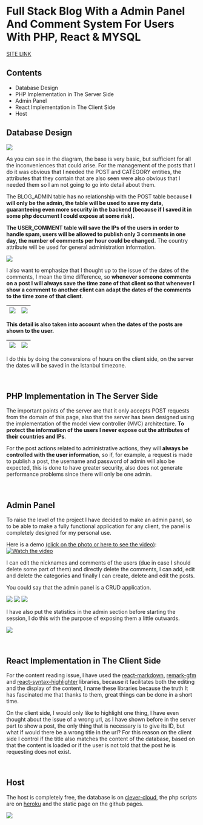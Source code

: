 # Full Stack Blog With a Admin Panel And Comment System For Users With PHP, React & MYSQL

[SITE LINK](https://andresrodriguez55.github.io/#/)


## Contents
- Database Design 
- PHP Implementation in The Server Side
- Admin Panel
- React Implementation in The Client Side
- Host

## Database Design 

![](https://drive.google.com/uc?id=1cv7cR4UbBa7yexA6A3t1L1YU6aaOA66I)

As you can see in the diagram, the base is very basic, but sufficient for all the inconveniences that could arise. For the management of the posts that I do it was obvious that I needed the POST and CATEGORY entities, the attributes that they contain that are also seen were also obvious that I needed them so I am not going to go into detail about them.

The BLOG_ADMIN table has no relationship with the POST table because **I will only be the admin, the table will be used to save my data, guaranteeing even more security in the backend (because if I saved it in some php document I could expose at some risk).**

**The USER_COMMENT table will save the IPs of the users in order to handle spam, users will be allowed to publish only 3 comments in one day, the number of comments per hour could be changed.** The country attribute will be used for general administration information.

![](https://drive.google.com/uc?id=1OXwy14lTQdQdsPLJzr2q0T6kYRJj4Tl3)

I also want to emphasize that I thought up to the issue of the dates of the comments, I mean the time difference, so **whenever someone comments on a post I will always save the time zone of that client so that whenever I show a comment to another client can adapt the dates of the comments to the time zone of that client**.

| ![](https://drive.google.com/uc?id=1sw23OpEUm3n1A7jgQ-kwGdQB3r3zzHSN) | ![](https://drive.google.com/uc?id=1jYRuTE5sMaEbENZGQS2mJmRCRxHvfzBT)| 
|:---:|:---:|

**This detail is also taken into account when the dates of the posts are shown to the user.**

| ![](https://drive.google.com/uc?id=1SiHjdHBO-VtZ2iin3vKMAMfZ3bWUBIZR) | ![](https://drive.google.com/uc?id=1IgSKtClvksRfri5yAaigM01ayJKp1k54)| 
|:---:|:---:|

I do this by doing the conversions of hours on the client side, on the server the dates will be saved in the Istanbul timezone.

<br/>

## PHP Implementation in The Server Side

The important points of the server are that it only accepts POST requests from the domain of this page, also that the server has been designed using the implementation of the model view controller (MVC) architecture. **To protect the information of the users I never expose out the attributes of their countries and IPs**.

For the post actions related to administrative actions, they will **always be controlled with the user information**, so if, for example, a request is made to publish a post, the username and password of admin will also be expected, this is done to have greater security, also does not generate performance problems since there will only be one admin.

<br/>

## Admin Panel

To raise the level of the project I have decided to make an admin panel, so to be able to make a fully functional application for any client, the panel is completely designed for my personal use. 

Here is a demo [(click on the photo or here to see the video)](https://www.youtube.com/watch?time_continue=73&v=Nyqlh5KCj0M&feature=emb_title): 
[![Watch the video](https://drive.google.com/uc?id=1QVpYxVbqpA7aU-f4AsU2v3dJlom5Gxnc)](https://www.youtube.com/watch?time_continue=73&v=Nyqlh5KCj0M&feature=emb_title)

I can edit the nicknames and comments of the users (due in case I should delete some part of them) and directly delete the comments, I can add, edit and delete the categories and finally I can create, delete and edit the posts.

You could say that the admin panel is a CRUD application.

![](https://drive.google.com/uc?id=1qevRXezHca7hlC26WvJd9f4VWg8kqIpi)
![](https://drive.google.com/uc?id=1IFLHm0ZlmgIuVlC-xWoW57yVkcmrgbln)
![](https://drive.google.com/uc?id=10rhhtX2v3M1x5nvKGXj1Bg5jGmaFtJFR)

I have also put the statistics in the admin section before starting the session, I do this with the purpose of exposing them a little outwards.

![](https://drive.google.com/uc?id=1qheFvHKWyTJVwxfHIwLBZDVn-bvyvse3)

<br/>

## React Implementation in The Client Side

For the content reading issue, I have used the [react-markdown](https://github.com/remarkjs/react-markdown), [remark-gfm](https://github.com/remarkjs/remark-gfm) and [react-syntax-highlighter](https://github.com/react-syntax-highlighter/react-syntax-highlighter) libraries, because it facilitates both the editing and the display of the content, I name these libraries because the truth It has fascinated me that thanks to them, great things can be done in a short time.

On the client side, I would only like to highlight one thing, I have even thought about the issue of a wrong url, as I have shown before in the server part to show a post, the only thing that is necessary is to give its ID, but what if would there be a wrong title in the url? For this reason on the client side I control if the title also matches the content of the database, based on that the content is loaded or if the user is not told that the post he is requesting does not exist.

<br/>

## Host

The host is completely free, the database is on [clever-cloud](https://www.clever-cloud.com/en/), the php scripts are on [heroku](https://www.heroku.com/) and the static page on the github pages.

![](https://drive.google.com/uc?id=1GSM58-YgNk8tEZuoWaxuiV0Vr0gTbjcR)

